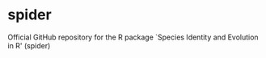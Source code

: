 # spider
Official GitHub repository for the R package `Species Identity and Evolution in R' (spider)
